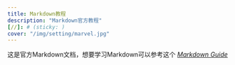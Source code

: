 ```yaml
---
title: Markdown教程
description: "Markdown官方教程"
[//]: # (sticky: )
cover: "/img/setting/marvel.jpg"
---
```


这是官方Markdown文档，想要学习Markdown可以参考这个 *[Markdown Guide](https://www.markdownguide.org)*